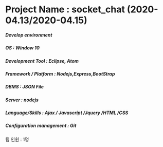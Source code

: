 # Project Name : socket_chat (2020-04.13/2020-04.15)

##### Develop environment  
##### OS : Window 10  
##### Development Tool : Eclipse, Atom
##### Framework / Platform : Nodejs,Express,BootStrap  
##### DBMS : JSON File
##### Server : nodejs
##### Language/Skills : Ajax / Javascript /Jquery /HTML /CSS
##### Configuration management : Git  

팀 인원 : 1명




